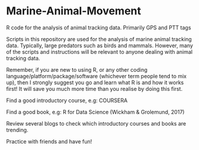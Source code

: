 # Marine-Animal-Movement
R code for the analysis of animal tracking data. Primarily GPS and PTT tags

Scripts in this repository are used for the analysis of marine animal tracking data. Typically, large predators such as birds and mammals.
However, many of the scripts and instructions will be relevant to anyone dealing with animal tracking data.

Remember, if you are new to using R, or any other coding language/platform/package/software (whichever term people tend to mix up), then I 
strongly suggest you go and learn what R is and how it works first! It will save you much more time than you realise by doing this first.

Find a good introductory course, e.g: COURSERA

Find a good book, e.g: R for Data Science (Wickham & Grolemund, 2017)

Review several blogs to check which introductory courses and books are trending.

Practice with friends and have fun!
